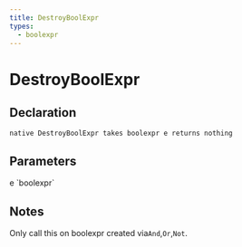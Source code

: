```yaml
---
title: DestroyBoolExpr
types:
  - boolexpr
---
```


# DestroyBoolExpr

## Declaration

```
native DestroyBoolExpr takes boolexpr e returns nothing
```

## Parameters
<dl>
  <dt>e `boolexpr`</dt>
  <dd></dd>
</dl>

## Notes 
Only call this on boolexpr created via`And`,`Or`,`Not`.
